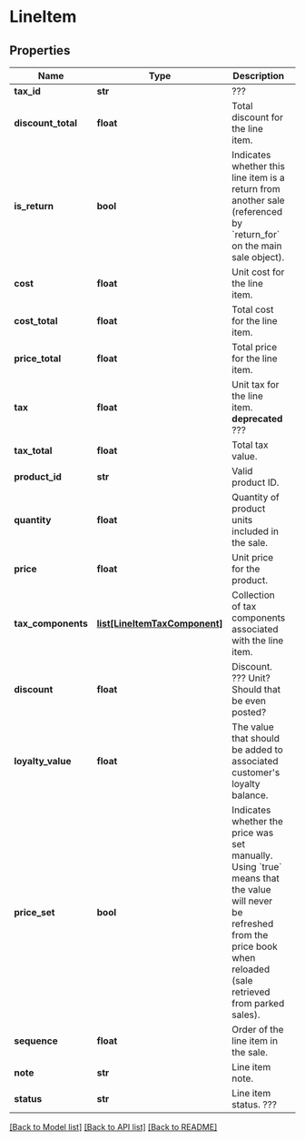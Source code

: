# LineItem

## Properties
Name | Type | Description | Notes
------------ | ------------- | ------------- | -------------
**tax_id** | **str** | ??? | [optional] 
**discount_total** | **float** | Total discount for the line item. | [optional] 
**is_return** | **bool** | Indicates whether this line item is a return from another sale (referenced by &#x60;return_for&#x60; on the main sale object). | [optional] 
**cost** | **float** | Unit cost for the line item. | [optional] 
**cost_total** | **float** | Total cost for the line item. | [optional] 
**price_total** | **float** | Total price for the line item. | [optional] 
**tax** | **float** | Unit tax for the line item. **deprecated** ??? | [optional] 
**tax_total** | **float** | Total tax value. | [optional] 
**product_id** | **str** | Valid product ID. | [optional] 
**quantity** | **float** | Quantity of product units included in the sale. | [optional] 
**price** | **float** | Unit price for the product. | [optional] 
**tax_components** | [**list[LineItemTaxComponent]**](LineItemTaxComponent.md) | Collection of tax components associated with the line item. | [optional] 
**discount** | **float** | Discount. ??? Unit? Should that be even posted? | [optional] 
**loyalty_value** | **float** | The value that should be added to associated customer&#39;s loyalty balance. | [optional] 
**price_set** | **bool** | Indicates whether the price was set manually. Using &#x60;true&#x60; means that the value will never be refreshed from the price book when reloaded (sale retrieved from parked sales). | [optional] 
**sequence** | **float** | Order of the line item in the sale. | [optional] 
**note** | **str** | Line item note. | [optional] 
**status** | **str** | Line item status. ??? | [optional] 

[[Back to Model list]](../README.md#documentation-for-models) [[Back to API list]](../README.md#documentation-for-api-endpoints) [[Back to README]](../README.md)


